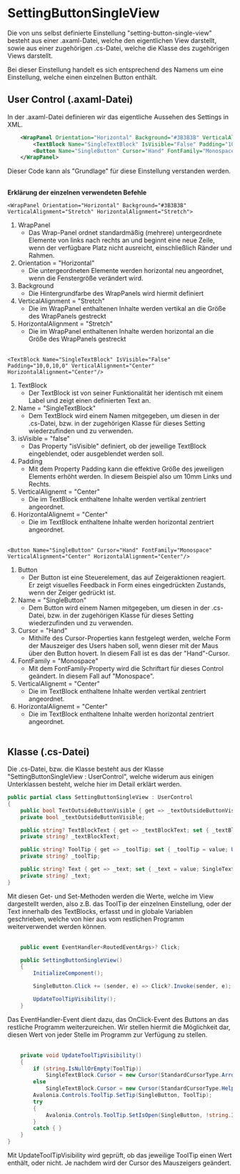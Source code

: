# SettingButtonSingleView

Die von uns selbst definierte Einstellung "setting-button-single-view" besteht aus einer .axaml-Datei, welche den eigentlichen View darstellt, sowie aus einer zugehörigen .cs-Datei, welche die Klasse des zugehörigen Views darstellt.

Bei dieser Einstellung handelt es sich entsprechend des Namens um eine Einstellung, welche einen einzelnen Button enthält. 

## User Control (.axaml-Datei) 

In der .axaml-Datei definieren wir das eigentliche Aussehen des Settings in XML.

```XML
	<WrapPanel Orientation="Horizontal" Background="#3B3B3B" VerticalAlignment="Stretch" HorizontalAlignment="Stretch">
		<TextBlock Name="SingleTextBlock" IsVisible="False" Padding="10,0,10,0" VerticalAlignment="Center" HorizontalAlignment="Center"/>
		<Button Name="SingleButton" Cursor="Hand" FontFamily="Monospace" VerticalAlignment="Center" HorizontalAlignment="Center"/>
	</WrapPanel>
```

Dieser Code kann als "Grundlage" für diese Einstellung verstanden werden.<br><br>

**Erklärung der einzelnen verwendeten Befehle**

`<WrapPanel Orientation="Horizontal" Background="#3B3B3B" VerticalAlignment="Stretch" HorizontalAlignment="Stretch">`
1. WrapPanel
   - Das Wrap-Panel ordnet standardmäßig (mehrere) untergeordnete Elemente von links nach rechts an und beginnt eine neue Zeile, wenn der verfügbare Platz nicht ausreicht, einschließlich Ränder und Rahmen.
2. Orientation = "Horizontal"
   - Die untergeordneten Elemente werden horizontal neu angeordnet, wenn die Fenstergröße verändert wird.
3. Background 
   - Die Hintergrundfarbe des WrapPanels wird hiermit definiert
4. VerticalAlignment = "Stretch"
   - Die im WrapPanel enthaltenen Inhalte werden vertikal an die Größe des WrapPanels gestreckt
5. HorizontalAlignment = "Stretch"
   - Die im WrapPanel enthaltenen Inhalte werden horizontal an die Größe des WrapPanels gestreckt
<br><br>

`<TextBlock Name="SingleTextBlock" IsVisible="False" Padding="10,0,10,0" VerticalAlignment="Center" HorizontalAlignment="Center"/>`
1. TextBlock
   - Der TextBlock ist von seiner Funktionalität her identisch mit einem Label und zeigt einen definierten Text an. 
2. Name = "SingleTextBlock"
   - Dem TextBlock wird einem Namen mitgegeben, um diesen in der .cs-Datei, bzw. in der zugehörigen Klasse für dieses Setting wiederzufinden und zu verwenden.
3. isVisible = "false"
   - Das Property "isVisible" definiert, ob der jeweilige TextBlock eingeblendet, oder ausgeblendet werden soll.
4. Padding
   - Mit dem Property Padding kann die effektive Größe des jeweiligen Elements erhöht werden. In diesem Beispiel also um 10mm Links und Rechts.
5. VerticalAlignemt = "Center"
   - Die im TextBlock enthaltene Inhalte werden vertikal zentriert angeordnet.
6. HorizontalAlignemt = "Center"
   - Die im TextBlock enthaltene Inhalte werden horizontal zentriert angeordnet.
<br><br>

`<Button Name="SingleButton" Cursor="Hand" FontFamily="Monospace" VerticalAlignment="Center" HorizontalAlignment="Center"/>`
1. Button 
   - Der Button ist eine Steuerelement, das auf Zeigeraktionen reagiert. Er zeigt visuelles Feedback in Form eines eingedrückten Zustands, wenn der Zeiger gedrückt ist.
2. Name = "SingleButton"
   - Dem Button wird einem Namen mitgegeben, um diesen in der .cs-Datei, bzw. in der zugehörigen Klasse für dieses Setting wiederzufinden und zu verwenden.
3. Cursor = "Hand"
   - Mithilfe des Cursor-Properties kann festgelegt werden, welche Form der Mauszeiger des Users haben soll, wenn dieser mit der Maus über den Button hovert. In diesem Fall ist es das der "Hand"-Cursor.
4. FontFamily = "Monospace"
   - Mit dem FontFamily-Property wird die Schriftart für dieses Control geändert. In diesem Fall auf "Monospace".
5. VerticalAlignemt = "Center"
   - Die im TextBlock enthaltene Inhalte werden vertikal zentriert angeordnet.
6. HorizontalAlignemt = "Center"
   - Die im TextBlock enthaltene Inhalte werden horizontal zentriert angeordnet.
<br><br>

## Klasse (.cs-Datei) 
Die .cs-Datei, bzw. die Klasse besteht aus der Klasse "SettingButtonSingleView : UserControl", welche widerum aus einigen Unterklassen besteht, welche hier im Detail erklärt werden.
```c#
public partial class SettingButtonSingleView : UserControl
{
    public bool TextOutsideButtonVisible { get => _textOutsideButtonVisible; set { _textOutsideButtonVisible = value; SingleTextBlock.IsVisible = value; } }
    private bool _textOutsideButtonVisible;

    public string? TextBlockText { get => _textBlockText; set { _textBlockText = value; SingleTextBlock.Text = value; } }
    private string? _textBlockText;

    public string? ToolTip { get => _toolTip; set { _toolTip = value; UpdateToolTipVisibility(); } }
    private string? _toolTip;

    public string? Text { get => _text; set { _text = value; SingleTextBlock.Text = value; SingleButton.Content = value; } }
    private string? _text;
}
```
Mit diesen Get- und Set-Methoden werden die Werte, welche im View dargestellt werden, also z.B. das ToolTip der einzelnen Einstellung, oder der Text innerhalb des TextBlocks, erfasst und in globale Variablen geschrieben, welche von hier aus vom restlichen Programm weiterverwendet werden können.
<br><br>

```c#
    public event EventHandler<RoutedEventArgs>? Click;

    public SettingButtonSingleView()
    {
        InitializeComponent();

        SingleButton.Click += (sender, e) => Click?.Invoke(sender, e);

        UpdateToolTipVisibility();
    }
```
Das EventHandler-Event dient dazu, das OnClick-Event des Buttons an das restliche Programm weiterzureichen.
Wir stellen hiermit die Möglichkeit dar, diesen Wert von jeder Stelle im Programm zur Verfügung zu stellen. 
<br><br>

```c#
    private void UpdateToolTipVisibility()
    {
        if (string.IsNullOrEmpty(ToolTip))
            SingleTextBlock.Cursor = new Cursor(StandardCursorType.Arrow);
        else
            SingleTextBlock.Cursor = new Cursor(StandardCursorType.Help);
        Avalonia.Controls.ToolTip.SetTip(SingleButton, ToolTip);
        try
        {
            Avalonia.Controls.ToolTip.SetIsOpen(SingleButton, !string.IsNullOrEmpty(ToolTip));
        }
        catch { }
    }
}
```
Mit UpdateToolTipVisibility wird geprüft, ob das jeweilige ToolTip einen Wert enthält, oder nicht. Je nachdem wird der Cursor des Mauszeigers geändert.
